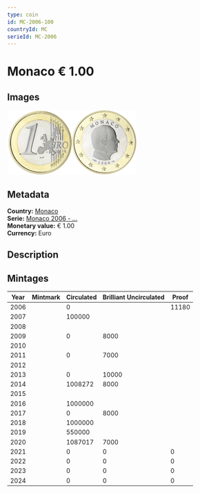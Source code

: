 ```yaml
---
type: coin
id: MC-2006-100
countryId: MC
serieId: MC-2006
---
```


# Monaco € 1.00

## Images

<img src="../../../Images/common-2002-100.png" height="150" alt="Front image"><img src="Images/monaco-2006-100.png" height="150" alt="Back image">

## Metadata

**Country:** [Monaco](../index.md)\
**Serie:** [Monaco 2006 - ...](index.md)\
**Monetary value:** € 1.00\
**Currency:** Euro

## Description


## Mintages

| Year | Mintmark | Circulated | Brilliant Uncirculated | Proof |
| ---- | -------- | ---------- | ---------------------- | ----- |
| 2006 |  | 0|  | 11180 |
| 2007 |  | 100000|  |  |
| 2008 |  | |  |  |
| 2009 |  | 0| 8000 |  |
| 2010 |  | |  |  |
| 2011 |  | 0| 7000 |  |
| 2012 |  | |  |  |
| 2013 |  | 0| 10000 |  |
| 2014 |  | 1008272| 8000 |  |
| 2015 |  | |  |  |
| 2016 |  | 1000000|  |  |
| 2017 |  | 0| 8000 |  |
| 2018 |  | 1000000|  |  |
| 2019 |  | 550000|  |  |
| 2020 |  | 1087017| 7000 |  |
| 2021 |  | 0 | 0 | 0 |
| 2022 |  | 0 | 0 | 0 |
| 2023 |  | 0 | 0 | 0 |
| 2024 |  | 0 | 0 | 0 |
